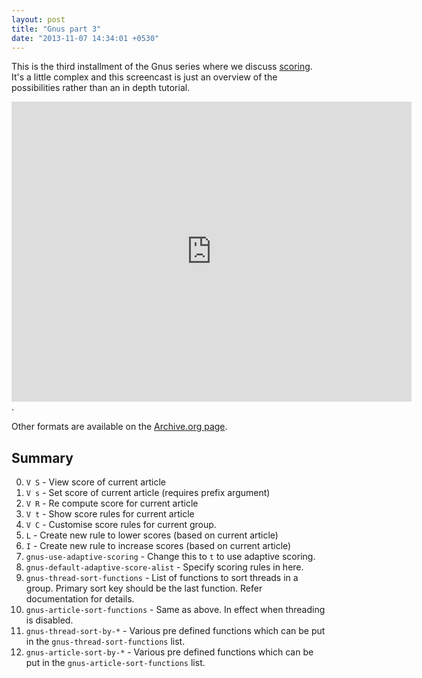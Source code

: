 ```yaml
---
layout: post
title: "Gnus part 3"
date: "2013-11-07 14:34:01 +0530"
---
```


This is the third installment of the Gnus series where we discuss [scoring](http://www.gnus.org/manual/gnus_255.html#SEC255). It's a little complex and this screencast is just an overview of the possibilities rather than an in depth tutorial.

<iframe src="http://archive.org/embed/EmacsMovies/12.3-episode-gnus-3.webm" width="640" height="480" frameborder="0"></iframe>.

Other formats are available on the [Archive.org page](http://archive.org/details/EmacsMovies).

Summary
-------
0. `V S` - View score of current article
1. `V s` - Set score of current article (requires prefix argument)
2. `V R` - Re compute score for current article
3. `V t` - Show score rules for current article
4. `V C` - Customise score rules for current group.
5. `L` - Create new rule to lower scores (based on current article)
6. `I` - Create new rule to increase scores (based on current article)
7. `gnus-use-adaptive-scoring` - Change this to `t` to use adaptive scoring.
8. `gnus-default-adaptive-score-alist` - Specify scoring rules in here.
9. `gnus-thread-sort-functions` - List of functions to sort threads in a group. Primary sort key should be the last function. Refer documentation for details.
10. `gnus-article-sort-functions` - Same as above. In effect when threading is disabled.
11. `gnus-thread-sort-by-*` - Various pre defined functions which can be put in the `gnus-thread-sort-functions` list. 
12. `gnus-article-sort-by-*` - Various pre defined functions which can be put in the `gnus-article-sort-functions` list.


